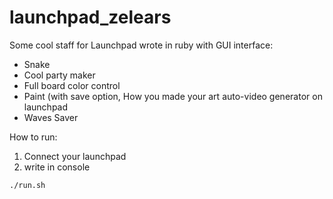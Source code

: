 # launchpad_zelears

Some cool staff for Launchpad wrote in ruby with GUI interface:
- Snake
- Cool party maker
- Full board color control
- Paint (with save option, How you made your art auto-video generator on launchpad
- Waves Saver

How to run:
1. Connect your launchpad
2. write in console
```
./run.sh
```
